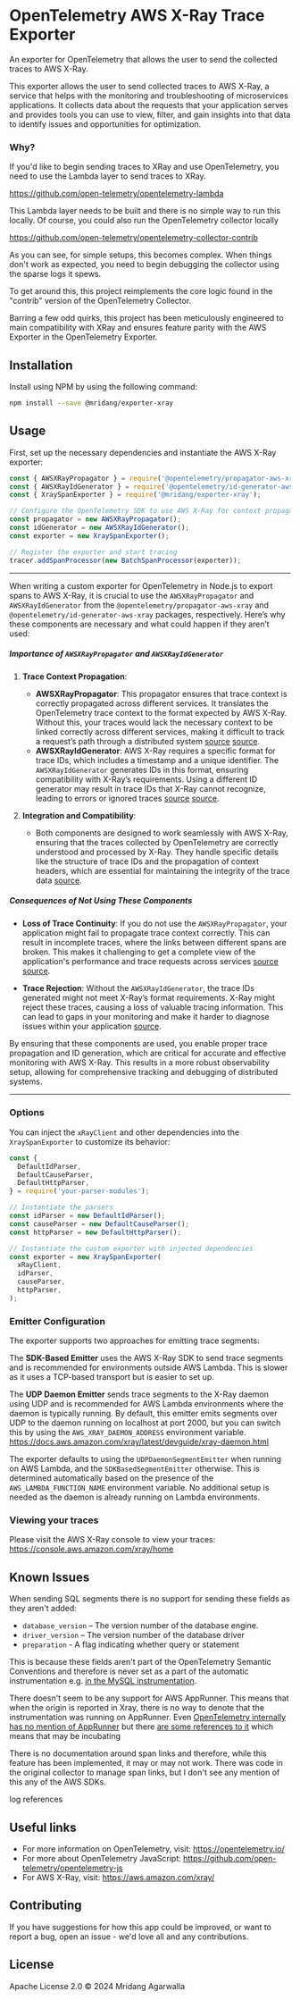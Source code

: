 # OpenTelemetry AWS X-Ray Trace Exporter

An exporter for OpenTelemetry that allows the user to send the
collected traces to AWS X-Ray.

This exporter allows the user to send collected traces to AWS X-Ray,
a service that helps with the monitoring and troubleshooting of
microservices applications. It collects data about the requests
that your application serves and provides tools you can use to view,
filter, and gain insights into that data to identify issues and
opportunities for optimization.

### Why?

If you'd like to begin sending traces to XRay and use OpenTelemetry,
you need to use the Lambda layer to send traces to XRay.

https://github.com/open-telemetry/opentelemetry-lambda

This Lambda layer needs to be built and there is no simple way to run
this locally. Of course, you could also run the OpenTelemetry
collector locally

https://github.com/open-telemetry/opentelemetry-collector-contrib

As you can see, for simple setups, this becomes complex. When things
don't work as expected, you need to begin debugging the collector
using the sparse logs it spews.

To get around this, this project reimplements the core logic found
in the "contrib" version of the OpenTelemetry Collector.

Barring a few odd quirks, this project has been meticulously engineered
to main compatibility with XRay and ensures feature parity with the
AWS Exporter in the OpenTelemetry Exporter.

## Installation

Install using NPM by using the following command:

```sh
npm install --save @mridang/exporter-xray
```

## Usage

First, set up the necessary dependencies and instantiate the AWS X-Ray
exporter:

```js
const { AWSXRayPropagator } = require('@opentelemetry/propagator-aws-xray');
const { AWSXRayIdGenerator } = require('@opentelemetry/id-generator-aws-xray');
const { XraySpanExporter } = require('@mridang/exporter-xray');

// Configure the OpenTelemetry SDK to use AWS X-Ray for context propagation and ID generation
const propagator = new AWSXRayPropagator();
const idGenerator = new AWSXRayIdGenerator();
const exporter = new XraySpanExporter();

// Register the exporter and start tracing
tracer.addSpanProcessor(new BatchSpanProcessor(exporter));
```

---

When writing a custom exporter for OpenTelemetry in Node.js to export spans to
AWS X-Ray, it is crucial to use the `AWSXRayPropagator` and `AWSXRayIdGenerator`
from the `@opentelemetry/propagator-aws-xray` and `@opentelemetry/id-generator-aws-xray`
packages, respectively. Here’s why these components are necessary and what
could happen if they aren’t used:

##### Importance of `AWSXRayPropagator` and `AWSXRayIdGenerator`

1. **Trace Context Propagation**:

   - **AWSXRayPropagator**: This propagator ensures that trace context is
     correctly propagated across different services. It translates the
     OpenTelemetry trace context to the format expected by AWS X-Ray. Without
     this, your traces would lack the necessary context to be linked correctly
     across different services, making it difficult to track a request’s path
     through a distributed system [source](https://docs.aws.amazon.com/xray/latest/devguide/xray-services-adot.html)
     [source](https://aws.amazon.com/blogs/opensource/migrating-x-ray-tracing-to-aws-distro-for-opentelemetry/).
   - **AWSXRayIdGenerator**: AWS X-Ray requires a specific format for trace IDs,
     which includes a timestamp and a unique identifier. The `AWSXRayIdGenerator`
     generates IDs in this format, ensuring compatibility with X-Ray’s
     requirements. Using a different ID generator may result in trace IDs that
     X-Ray cannot recognize, leading to errors or ignored traces
     [source](https://docs.aws.amazon.com/xray/latest/devguide/xray-nodejs.html)
     [source](https://aws.amazon.com/blogs/opensource/migrating-x-ray-tracing-to-aws-distro-for-opentelemetry/).

2. **Integration and Compatibility**:
   - Both components are designed to work seamlessly with AWS X-Ray, ensuring
     that the traces collected by OpenTelemetry are correctly understood and
     processed by X-Ray. They handle specific details like the structure of trace
     IDs and the propagation of context headers, which are essential for
     maintaining the integrity of the trace data
     [source](https://docs.aws.amazon.com/xray/latest/devguide/xray-nodejs.html).

##### Consequences of Not Using These Components

- **Loss of Trace Continuity**: If you do not use the `AWSXRayPropagator`, your
  application might fail to propagate trace context correctly. This can result
  in incomplete traces, where the links between different spans are broken. This
  makes it challenging to get a complete view of the application's performance
  and trace requests across services
  [source](https://github.com/open-telemetry/opentelemetry-java-contrib/issues/1217)
  [source](https://docs.aws.amazon.com/xray/latest/devguide/xray-nodejs.html).

- **Trace Rejection**: Without the `AWSXRayIdGenerator`, the trace IDs generated
  might not meet X-Ray’s format requirements. X-Ray might reject these traces,
  causing a loss of valuable tracing information. This can lead to gaps in your
  monitoring and make it harder to diagnose issues within your application
  [source](https://docs.aws.amazon.com/xray/latest/devguide/xray-nodejs.html).

By ensuring that these components are used, you enable proper trace propagation
and ID generation, which are critical for accurate and effective monitoring with
AWS X-Ray. This results in a more robust observability setup, allowing for
comprehensive tracking and debugging of distributed systems.

---

### Options

You can inject the `xRayClient` and other dependencies into the
`XraySpanExporter` to customize its behavior:

```js
const {
  DefaultIdParser,
  DefaultCauseParser,
  DefaultHttpParser,
} = require('your-parser-modules');

// Instantiate the parsers
const idParser = new DefaultIdParser();
const causeParser = new DefaultCauseParser();
const httpParser = new DefaultHttpParser();

// Instantiate the custom exporter with injected dependencies
const exporter = new XraySpanExporter(
  xRayClient,
  idParser,
  causeParser,
  httpParser,
);
```

### Emitter Configuration

The exporter supports two approaches for emitting trace segments:

The **SDK-Based Emitter** uses the AWS X-Ray SDK to send trace segments
and is recommended for environments outside AWS Lambda. This is slower
as it uses a TCP-based transport but is easier to set up.

The **UDP Daemon Emitter** sends trace segments to the X-Ray daemon
using UDP and is recommended for AWS Lambda environments where the
daemon is typically running. By default, this emitter emits segments
over UDP to the daemon running on localhost at port 2000, but you can
switch this by using the `AWS_XRAY_DAEMON_ADDRESS` environment variable.
https://docs.aws.amazon.com/xray/latest/devguide/xray-daemon.html

The exporter defaults to using the `UDPDaemonSegmentEmitter` when
running on AWS Lambda, and the `SDKBasedSegmentEmitter` otherwise.
This is determined automatically based on the presence of the
`AWS_LAMBDA_FUNCTION_NAME` environment variable. No additional setup is
needed as the daemon is already running on Lambda environments.

### Viewing your traces

Please visit the AWS X-Ray console to view your traces:
<https://console.aws.amazon.com/xray/home>

## Known Issues

When sending SQL segments there is no support for sending these fields as
they aren't added:

- `database_version` – The version number of the database engine.
- `driver_version` – The version number of the database driver
- `preparation` - A flag indicating whether query or statement

This is because these fields aren't part of the OpenTelemetry Semantic
Conventions and therefore is never set as a part of the automatic
instrumentation e.g. [in the MySQL instrumentation](https://github.com/open-telemetry/opentelemetry-js-contrib/tree/0af1b70f7c3c9763c85ac51fa5e334c1e1512020/plugins/node/opentelemetry-instrumentation-mysql).

There doesn't seem to be any support for AWS AppRunner. This means that
when the origin is reported in Xray, there is no way to denote that the
instrumentation was running on AppRunner.
Even [OpenTelemetry internally has no mention of AppRunner](https://github.com/open-telemetry/opentelemetry-js/blob/v1.25.1/packages/opentelemetry-semantic-conventions/src/resource/SemanticResourceAttributes.ts#L1204-L1208)
but there [are some references to it](https://github.com/open-telemetry/opentelemetry-python/blob/72be755db4dc747cff9e647266edc784ad750efa/opentelemetry-semantic-conventions/src/opentelemetry/semconv/_incubating/attributes/cloud_attributes.py#L86) which means that may be incubating

There is no documentation around span links and therefore, while this
feature has been implemented, it may or may not work. There was code in
the original collector to manage span links, but I don't see any mention
of this any of the AWS SDKs.

log references

## Useful links

- For more information on OpenTelemetry, visit: <https://opentelemetry.io/>
- For more about OpenTelemetry JavaScript: <https://github.com/open-telemetry/opentelemetry-js>
- For AWS X-Ray, visit: <https://aws.amazon.com/xray/>

## Contributing

If you have suggestions for how this app could be improved, or
want to report a bug, open an issue - we'd love all and any
contributions.

## License

Apache License 2.0 © 2024 Mridang Agarwalla
